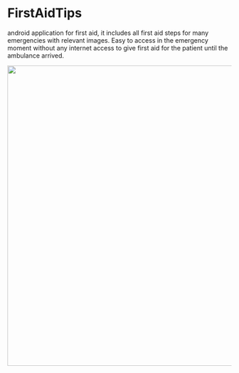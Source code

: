 # FirstAidTips
android application for first aid, it includes all first aid steps for many emergencies with relevant images. Easy to access in the emergency moment without any internet access to give first aid for the patient until the ambulance arrived.
  <br />


<img src="https://github.com/asithishantha/FirstAidTips--Android-application/blob/master/20210911-1080p.gif"  width="1200px" height="675px" >
  <br />
